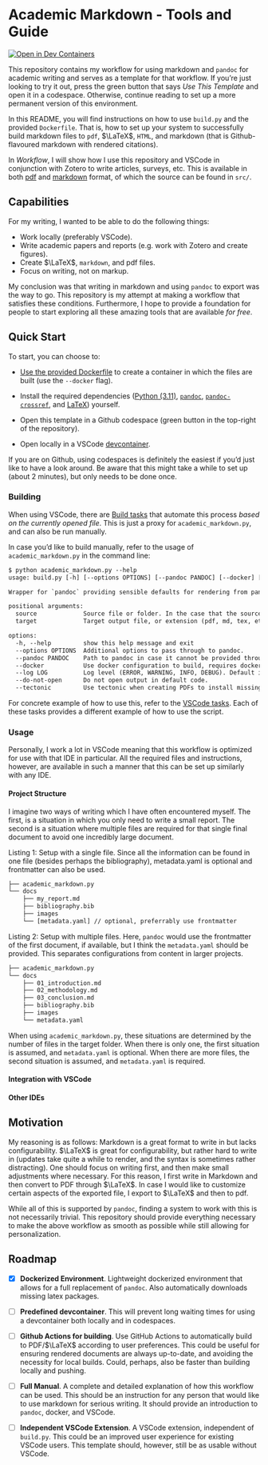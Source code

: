 # Academic Markdown - Tools and Guide

[![Open in Dev
Containers](https://img.shields.io/static/v1?label=Dev%20Containers&message=Open&color=blue&logo=visualstudiocode)](https://vscode.dev/redirect?url=vscode://ms-vscode-remote.remote-containers/cloneInVolume?url=https://github.com/cochaviz/academic_markdown)

This repository contains my workflow for using markdown and `pandoc` for
academic writing and serves as a template for that workflow. If you’re
just looking to try it out, press the green button that says *Use This
Template* and open it in a codespace. Otherwise, continue reading to set
up a more permanent version of this environment.

In this README, you will find instructions on how to use `build.py` and
the provided `Dockerfile`. That is, how to set up your system to
successfully build markdown files to `pdf`, $\LaTeX$, `HTML`, and
markdown (that is Github-flavoured markdown with rendered citations).

In *Workflow*, I will show how I use this repository and VSCode in
conjunction with Zotero to write articles, surveys, etc. This is
available in both [pdf](./academic_markdown.pdf) and
[markdown](./academic_markdown.md) format, of which the source can be
found in `src/`.

## Capabilities

For my writing, I wanted to be able to do the following things:

- Work locally (preferably VSCode).
- Write academic papers and reports (e.g. work with Zotero and create
  figures).
- Create $\LaTeX$, `markdown`, and pdf files.
- Focus on writing, not on markup.

My conclusion was that writing in markdown and using `pandoc` to export
was the way to go. This repository is my attempt at making a workflow
that satisfies these conditions. Furthermore, I hope to provide a
foundation for people to start exploring all these amazing tools that
are available *for free*.

## Quick Start

To start, you can choose to:

- [Use the provided Dockerfile](https://www.docker.com/) to create a
  container in which the files are built (use the `--docker` flag).

- Install the required dependencies ([Python
  (3.11)](https://www.python.org/), [`pandoc`](https://pandoc.org/),
  [`pandoc-crossref`](https://github.com/lierdakil/pandoc-crossref), and
  [LaTeX](https://www.latex-project.or/)) yourself.

- Open this template in a Github codespace (green button in the
  top-right of the repository).

- Open locally in a VSCode
  [devcontainer](https://vscode.dev/redirect?url=vscode://ms-vscode-remote.remote-containers/cloneInVolume?url=https://github.com/cochaviz/academic_markdown).

If you are on Github, using codespaces is definitely the easiest if
you’d just like to have a look around. Be aware that this might take a
while to set up (about 2 minutes), but only needs to be done once.

### Building

When using VSCode, there are [Build
tasks](https://code.visualstudio.com/Docs/editor/tasks) that automate
this process *based on the currently opened file*. This is just a proxy
for `academic_markdown.py`, and can also be run manually.

In case you’d like to build manually, refer to the usage of
`academic_markdown.py` in the command line:

``` txt
$ python academic_markdown.py --help
usage: build.py [-h] [--options OPTIONS] [--pandoc PANDOC] [--docker] [--log LOG] [--do-not-open] [--tectonic] source target

Wrapper for `pandoc` providing sensible defaults for rendering from pandoc-flavored markdown used in academic writing.

positional arguments:
  source             Source file or folder. In the case that the source is a single file, also mention the extension (your_file.md).
  target             Target output file, or extension (pdf, md, tex, etc.). Uses pandoc under the hood, so refer to their documentation for the options.

options:
  -h, --help         show this help message and exit
  --options OPTIONS  Additional options to pass through to pandoc.
  --pandoc PANDOC    Path to pandoc in case it cannot be provided through the PATH variable. Gets overridden if the --docker option is set.
  --docker           Use docker configuration to build, requires docker to be installed.
  --log LOG          Log level (ERROR, WARNING, INFO, DEBUG). Default is WARNING.
  --do-not-open      Do not open output in default code.
  --tectonic         Use tectonic when creating PDFs to install missing packages on the fly. Is ignored when docker is used.
```

For concrete example of how to use this, refer to the [VSCode
tasks](.vscode/tasks.json). Each of these tasks provides a different
example of how to use the script.

### Usage

Personally, I work a lot in VSCode meaning that this workflow is
optimized for use with that IDE in particular. All the required files
and instructions, however, are available in such a manner that this can
be set up similarly with any IDE.

#### Project Structure

I imagine two ways of writing which I have often encountered myself. The
first, is a situation in which you only need to write a small report.
The second is a situation where multiple files are required for that
single final document to avoid one incredibly large document.

<div id="lst:single_file_setup" class="listing txt">

Listing 1: Setup with a single file. Since all the information can be
found in one file (besides perhaps the bibliography), metadata.yaml is
optional and frontmatter can also be used.

``` txt
├── academic_markdown.py
└── docs
    ├── my_report.md
    ├── bibliography.bib
    ├── images
    └── [metadata.yaml] // optional, preferrably use frontmatter
```

</div>

<div id="lst:multiple_file_setup" class="listing txt">

Listing 2: Setup with multiple files. Here, `pandoc` would use the
frontmatter of the first document, if available, but I think the
`metadata.yaml` should be provided. This separates configurations from
content in larger projects.

``` txt
├── academic_markdown.py
└── docs
    ├── 01_introduction.md
    ├── 02_methodology.md
    ├── 03_conclusion.md
    ├── bibliography.bib
    ├── images
    └── metadata.yaml
```

</div>

When using `academic_markdown.py`, these situations are determined by
the number of files in the target folder. When there is only one, the
first situation is assumed, and `metadata.yaml` is optional. When there
are more files, the second situation is assumed, and `metadata.yaml` is
required.

#### Integration with VSCode

#### Other IDEs

## Motivation

My reasoning is as follows: Markdown is a great format to write in but
lacks configurability. $\LaTeX$ is great for configurability, but rather
hard to write in (updates take quite a while to render, and the syntax
is sometimes rather distracting). One should focus on writing first, and
then make small adjustments where necessary. For this reason, I first
write in Markdown and then convert to PDF through $\LaTeX$. In case I
would like to customize certain aspects of the exported file, I export
to $\LaTeX$ and then to pdf.

While all of this is supported by `pandoc`, finding a system to work
with this is not necessarily trivial. This repository should provide
everything necessary to make the above workflow as smooth as possible
while still allowing for personalization.

## Roadmap

- [x] **Dockerized Environment**. Lightweight dockerized environment
  that allows for a full replacement of `pandoc`. Also automatically
  downloads missing latex packages.

- [ ] **Predefined devcontainer**. This will prevent long waiting times
  for using a devcontainer both locally and in codespaces.

- [ ] **Github Actions for building**. Use GitHub Actions to
  automatically build to PDF/$\LaTeX$ according to user preferences.
  This could be useful for ensuring rendered documents are always
  up-to-date, and avoiding the necessity for local builds. Could,
  perhaps, also be faster than building locally and pushing.

- [ ] **Full Manual**. A complete and detailed explanation of how this
  workflow can be used. This should be an instruction for any person
  that would like to use markdown for serious writing. It should provide
  an introduction to `pandoc`, docker, and VSCode.

- [ ] **Independent VSCode Extension**. A VSCode extension, independent
  of `build.py`. This could be an improved user experience for existing
  VSCode users. This template should, however, still be as usable
  without VSCode.
